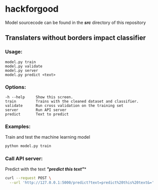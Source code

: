 # hackforgood

Model sourcecode can be found in the ***src*** directory of this repository

## Translaters without borders impact classifier

### Usage:

  ```
  model.py train
  model.py validate
  model.py server
  model.py predict <text>
  ```

### Options:

  ```
  -h --help     Show this screen.
  train         Trains with the cleaned dataset and classifier.
  validate      Run cross validation on the training set
  server        Run API server
  predict       Text to predict
  ```
  
### Examples:

Train and test the machine learning model

```bash
python model.py train
```

### Call API server:

Predict with the text ***"predict this text"****

```bash
curl --request POST \
  --url 'http://127.0.0.1:5000/predict?text=predict%20this%20text&='
```
